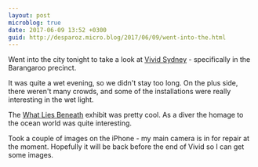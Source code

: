 ```yaml
---
layout: post
microblog: true
date: 2017-06-09 13:52 +0300
guid: http://desparoz.micro.blog/2017/06/09/went-into-the.html
---
```

Went into the city tonight to take a look at <a href="https://www.vividsydney.com">Vivid Sydney</a> - specifically in the Barangaroo precinct.

It was quite a wet evening, so we didn't stay too long. On the plus side, there weren't many crowds, and some of the installations were really interesting in the wet light.

The <a href="https://www.vividsydney.com/event/light/what-lies-beneath">What Lies Beneath</a> exhibit was pretty cool. As a diver the homage to the ocean world was quite interesting.

Took a couple of images on the iPhone - my main camera is in for repair at the moment. Hopefully it will be back before the end of Vivid so I can get some images.

